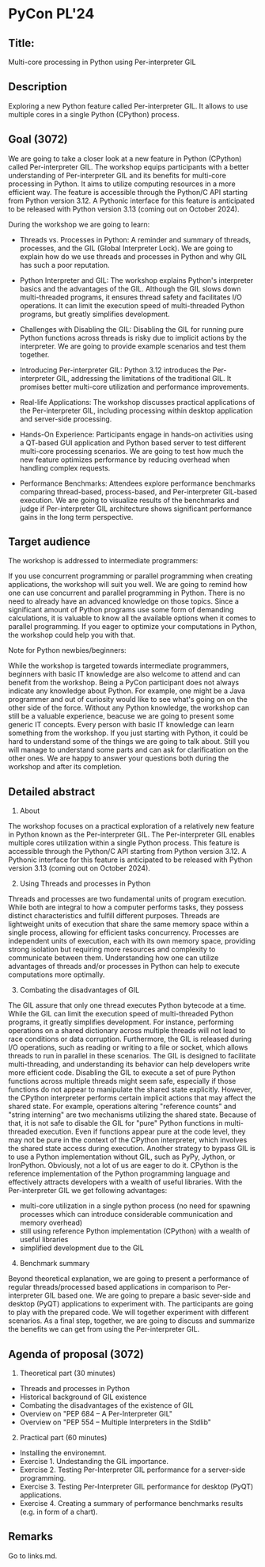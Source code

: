 # PyCon PL'24 

## Title:
 
Multi-core processing in Python using Per-interpreter GIL

## Description 
 
Exploring a new Python feature called Per-interpreter GIL. It allows to use multiple cores in a single Python (CPython) process.

## Goal (3072)


We are going to take a closer look at a new feature in Python (CPython) called Per-interpreter GIL. The workshop equips participants with a better understanding of Per-interpreter GIL and its benefits for multi-core processing in Python. It aims to utilize computing resources in a more efficient way. The feature is accessible through the Python/C API starting from Python version 3.12. A Pythonic interface for this feature is anticipated to be released with Python version 3.13 (coming out on October 2024).

During the workshop we are going to learn:

- Threads vs. Processes in Python: A reminder and summary of threads, processes, and the GIL (Global Interpreter Lock). We are going to explain how do we use threads and processes in Python and why GIL has such a poor reputation.

- Python Interpreter and GIL: The workshop explains Python's interpreter basics and the advantages of the GIL. Although the GIL slows down multi-threaded programs, it ensures thread safety and facilitates I/O operations. It can limit the execution speed of multi-threaded Python programs, but greatly simplifies development.

- Challenges with Disabling the GIL: Disabling the GIL for running pure Python functions across threads is risky due to implicit actions by the interpreter. We are going to provide example scenarios and test them together.

- Introducing Per-interpreter GIL: Python 3.12 introduces the Per-interpreter GIL, addressing the limitations of the traditional GIL. It promises better multi-core utilization and performance improvements.

- Real-life Applications: The workshop discusses practical applications of the Per-interpreter GIL, including processing within desktop application and server-side processing.

- Hands-On Experience: Participants engage in hands-on activities using a QT-based GUI application and Python based server to test different multi-core processing scenarios. We are going to test how much the new feature optimizes performance by reducing overhead when handling complex requests.

- Performance Benchmarks: Attendees explore performance benchmarks comparing thread-based, process-based, and Per-interpreter GIL-based execution. We are going to visualize results of the benchmarks and judge if Per-interpreter GIL architecture shows significant performance gains in the long term perspective.

## Target audience

The workshop is addressed to intermediate programmers:

If you use concurrent programming or parallel programming when creating applications, the workshop will suit you well. We are going to remind how one can use concurrent and parallel programming in Python. There is no need to already have an advanced knowledge on those topics. Since a significant amount of Python programs use some form of demanding calculations, it is valuable to know all the available options when it comes to parallel programming. If you eager to optimize your computations in Python, the workshop could help you with that.

Note for Python newbies/beginners:

While the workshop is targeted towards intermediate programmers, beginners with basic IT knowledge are also welcome to attend and can benefit from the workshop. Being a PyCon participant does not always indicate any knowledge about Python. For example, one might be a Java programmer and out of curiosity would like to see what's going on on the other side of the force. Without any Python knowledge, the workshop can still be a valuable experience, beacuse we are going to present some generic IT concepts. Every person with basic IT knowledge can learn something from the workshop. If you just starting with Python, it could be hard to understand some of the things we are going to talk about. Still you will manage to understand some parts and can ask for clarification on the other ones. We are happy to answer your questions both during the workshop and after its completion.

## Detailed abstract

1. About

The workshop focuses on a practical exploration of a relatively new feature in Python known as the Per-interpreter GIL. The Per-interpreter GIL enables multiple cores utilization within a single Python process. This feature is accessible through the Python/C API starting from Python version 3.12. A Pythonic interface for this feature is anticipated to be released with Python version 3.13 (coming out on October 2024).

2. Using Threads and processes in Python

Threads and processes are two fundamental units of program execution. While both are integral to how a computer performs tasks, they possess distinct characteristics and fulfill different purposes. Threads are lightweight units of execution that share the same memory space within a single process, allowing for efficient tasks concurrency. Processes are independent units of execution, each with its own memory space, providing strong isolation but requiring more resources and complexity to communicate between them. Understanding how one can utilize advantages of threads and/or processes in Python can help to execute computations more optimally.

3. Combating the disadvantages of GIL

The GIL assure that only one thread executes Python bytecode at a time. While the GIL can limit the execution speed of multi-threaded Python programs, it greatly simplifies development. For instance, performing operations on a shared dictionary across multiple threads will not lead to race conditions or data corruption. Furthermore, the GIL is released during I/O operations, such as reading or writing to a file or socket, which allows threads to run in parallel in these scenarios. The GIL is designed to facilitate multi-threading, and understanding its behavior can help developers write more efficient code. Disabling the GIL to execute a set of pure Python functions across multiple threads might seem safe, especially if those functions do not appear to manipulate the shared state explicitly. However, the CPython interpreter performs certain implicit actions that may affect the shared state. For example, operations altering "reference counts" and "string interning" are two mechanisms utilizing the shared state. Because of that, it is not safe to disable the GIL for "pure" Python functions in multi-threaded execution. Even if functions appear pure at the code level, they may not be pure in the context of the CPython interpreter, which involves the shared state access during execution. Another strategy to bypass GIL is to use a Python implementation without GIL, such as PyPy, Jython, or IronPython. Obviously, not a lot of us are eager to do it. CPython is the reference implementation of the Python programming language and effectively attracts developers with a wealth of useful libraries. With the Per-interpreter GIL we get following advantages:
- multi-core utilization in a single python process (no need for spawning processes which can introduce considerable communication and memory overhead)
- still using reference Python implementation (CPython) with a wealth of useful libraries
- simplified development due to the GIL

4. Benchmark summary

Beyond theoretical explanation, we are going to present a performance of regular threads/processed based applications in comparison to Per-interpreter GIL based one. We are going to prepare a basic sever-side and desktop (PyQT) applications to experiment with. The participants are going to play with the prepared code. We will together experiment with different scenarios. As a final step, together, we are going to discuss and summarize the benefits we can get from using the Per-interpreter GIL.

## Agenda of proposal (3072)

1. Theoretical part (30 minutes)

- Threads and processes in Python
- Historical background of GIL existence
- Combating the disadvantages of the existence of GIL
- Overview on "PEP 684 – A Per-Interpreter GIL"
- Overview on "PEP 554 – Multiple Interpreters in the Stdlib"

2. Practical part (60 minutes)

- Installing the environemnt.
- Exercise 1. Undestanding the GIL importance.
- Exercise 2. Testing Per-Interpreter GIL performance for a server-side programming.
- Exercise 3. Testing Per-Interpreter GIL performance for desktop (PyQT) applications.
- Exercise 4. Creating a summary of performance benchmarks results (e.g. in form of a chart).

## Remarks
Go to links.md.